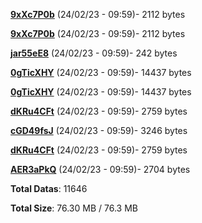 [**9xXc7P0b**](/data/9xXc7P0b.txt) (24/02/23 - 09:59)- 2112 bytes

[**9xXc7P0b**](/data/9xXc7P0b.txt) (24/02/23 - 09:59)- 2112 bytes

[**jar55eE8**](/data/jar55eE8.txt) (24/02/23 - 09:59)- 242 bytes

[**0gTicXHY**](/data/0gTicXHY.txt) (24/02/23 - 09:59)- 14437 bytes

[**0gTicXHY**](/data/0gTicXHY.txt) (24/02/23 - 09:59)- 14437 bytes

[**dKRu4CFt**](/data/dKRu4CFt.txt) (24/02/23 - 09:59)- 2759 bytes

[**cGD49fsJ**](/data/cGD49fsJ.txt) (24/02/23 - 09:59)- 3246 bytes

[**dKRu4CFt**](/data/dKRu4CFt.txt) (24/02/23 - 09:59)- 2759 bytes

[**AER3aPkQ**](/data/AER3aPkQ.txt) (24/02/23 - 09:59)- 2704 bytes

**Total Datas**: 11646

**Total Size**: 76.30 MB / 76.3 MB